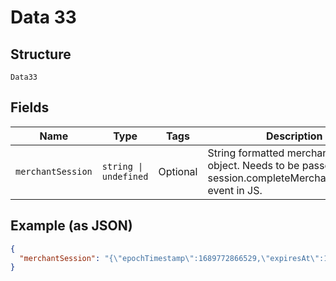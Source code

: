 
# Data 33

## Structure

`Data33`

## Fields

| Name | Type | Tags | Description |
|  --- | --- | --- | --- |
| `merchantSession` | `string \| undefined` | Optional | String formatted merchantSession object.  Needs to be passed to the session.completeMerchantValidation event in JS. |

## Example (as JSON)

```json
{
  "merchantSession": "{\"epochTimestamp\":1689772866529,\"expiresAt\":1689776466529,\"merchantSessionIdentifier\":\"SSH3D9224\",\"nonce\":\"d70dbe8a\",\"merchantIdentifier\":\"46A940\",\"domainName\":\"paygistixcert.paymentlogistics.net\",\"displayName\":\"F\",\"signature\":\"30800609f6e2\",\"operationalAnalyticsIdentifier\":\"F:46A4E40\",\"retries\":0,\"pspId\":\"ADD36D\"}"
}
```

